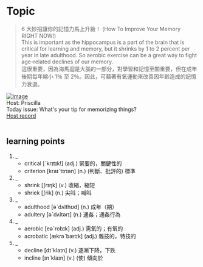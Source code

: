 # Topic

> 6 大妙招讓你的記憶力馬上升級！ (How To Improve Your Memory RIGHT NOW!) <br>
> This is important as the hippocampus is a part of the brain that is critical for learning and memory, but it shrinks by 1 to 2 percent per year in late adulthood. So aerobic exercise can be a great way to fight age-related declines of our memory. <br>
> 這很重要，因為海馬迴是大腦的一部分，對學習和記憶至關重要，但在成年後期每年縮小 1％ 至 2％。因此，可藉著有氧運動來改善因年齡造成的記憶力衰退。 <br>

[![Image](https://cdn.voicetube.com/assets/thumbnails/NrEafQNV9KQ.jpg)](https://www.youtube.com/embed/NrEafQNV9KQ?rel=0&showinfo=0&cc_load_policy=0&controls=1&autoplay=1&iv_load_policy=3&playsinline=1&wmode=transparent&start=204&end=224&enablejsapi=1&origin=https://tw.voicetube.com&widgetid=1)<br>
Host: Priscilla
<br>Today issue: What's your tip for memorizing things?
<br>
[Host record](https://cdn.voicetube.com/tmp/everyday_records/priscilla.huang/2556.mp3)
<br><br>
## learning points
1. _
	* critical [ˋkrɪtɪk!] (adj.) 緊要的，關鍵性的
	* criterion [kraɪˋtɪrɪən] (n.) (判斷、批評的) 標準
2. _
	* shrink [ʃrɪŋk] (v.) 收縮，縮短
	* shriek [ʃrik] (n.) 尖叫；喊叫
3. _
	* adulthood [əˋdʌlthʊd] (n.) 成年（期）
	* adultery [əˋdʌltərɪ] (n.) 通姦；通姦行為
4. _
	* aerobic [eəˋrobɪk] (adj.) 需氧的；有氧的
	* acrobatic [ækrəˋbætɪk] (adj.) 雜技的，特技的
5. _
	* decline [dɪˋklaɪn] (v.) 逐漸下降，下跌
	* incline [ɪnˋklaɪn] (v.) (使) 傾向於
